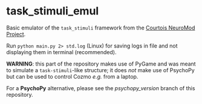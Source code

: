 # task_stimuli_emul

Basic emulator of the `task_stimuli` framework from the [Courtois NeuroMod Project](https://github.com/courtois-neuromod).

Run `python main.py 2> std.log` (Linux) for saving logs in file and not displaying them in terminal (recommended).

**WARNING**: this part of the repository makes use of PyGame and was meant to simulate a `task-stimuli`-like structure; it does *not* make use of PsychoPy but can be used to control Cozmo *e.g.* from a laptop.  

For a **PsychoPy** alternative, please see the *psychopy_version* branch of this repository.
